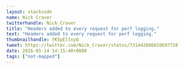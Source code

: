 ```yaml
---
layout: stackcode
name: Nick Craver
twitterhandle: Nick_Craver
title: "Headers added to every request for perf logging."
text: "Headers added to every request for perf logging."
thumbnailhandle: YK5pEltxyO
tweet: https://twitter.com/Nick_Craver/status/731442886810697728
date: 2016-05-14 14:15:48+0000
tags: ["not-mapped"]
---
```

